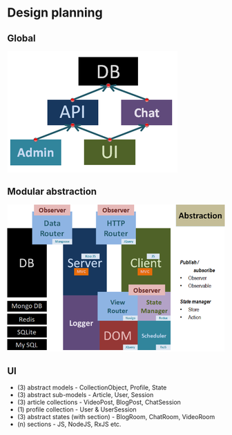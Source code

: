 # Design planning

## Global

![design](./assets/global-design.png "design")

## Modular abstraction

![design](./assets/design.png "design")

## UI

- (3) abstract models - CollectionObject, Profile, State
- (3) abstract sub-models - Article, User, Session
- (3) article collections - VideoPost, BlogPost, ChatSession
- (1) profile collection - User & UserSession
- (3) abstract states (with section) - BlogRoom, ChatRoom, VideoRoom
- (n) sections - JS, NodeJS, RxJS etc.
